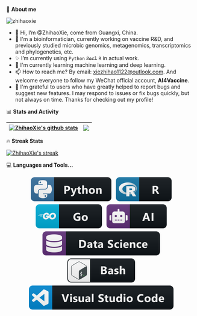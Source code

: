 🧐 **About me**
<p align="left"> <img src="https://komarev.com/ghpvc/?username=zhihaoxie&label=Profile%20views&color=0e75b6&style=flat" alt="zhihaoxie" /> </p>

- 👋 Hi, I’m @ZhihaoXie, come from Guangxi, China.
- 👀 I'm a bioinformatician, currently working on vaccine R&D, and previously studied microbic genomics, metagenomics, transcriptomics and phylogenetics, etc.
- ✨ I’m currently using `Python` <del>`Perl`</del> `R` in actual work.
- 🌱 I'm currently learning machine learning and deep learning.
- 📫 How to reach me? By email: xiezhihao1122@outlook.com. And welcome everyone to follow my WeChat official account, **AI4Vaccine**.
- 💞️ I'm grateful to users who have greatly helped to report bugs and suggest new features. I may respond to issues or fix bugs quickly, but not always on time. Thanks for checking out my profile!

📊 **Stats and Activity**

| <a href="https://github.com/ZhihaoXie/github-readme-stats"><img align="center" src="https://github-readme-stats.vercel.app/api?username=zhihaoxie&show_icons=true&include_all_commits=true&theme=buefy&hide_border=true" alt="ZhihaoXie's github stats" /></a> | <a href="https://github.com/ZhihaoXie/github-readme-stats"><img align="center" src="https://github-readme-stats.vercel.app/api/top-langs/?username=zhihaoxie&layout=compact&theme=buefy&hide_border=true" /></a> |
| ------------- | ------------- |

🔥 **Streak Stats**

<!-- GitHub Readme Streak Stats - https://github.com/ZhihaoXie/github-readme-streak-stats -->
  <p>
    <a href="https://github.com/ZhihaoXie/github-readme-streak-stats">
      <!-- Use https://streak-stats.demolab.com or self-host with your own Vercel app - visit https://git.io/streak-stats for instructions -->
      <img title="🔥 Get streak stats for your profile at git.io/streak-stats" alt="ZhihaoXie's streak" src="https://github-readme-streak-stats-eight.vercel.app/?user=zhihaoxie&theme=monokai-metallian&hide_border=true&short_numbers=true"/>
    </a>
  </p>

💻 **Languages and Tools...**
<p align="center">
  <!-- For more icons please follow  https://github.com/MikeCodesDotNET/ColoredBadges -->
  <img src="https://raw.githubusercontent.com/8bithemant/8bithemant/master/svg/dev/languages/python.svg" alt="python" style="vertical-align:top; margin:4px">
  <img src="https://github.com/MikeCodesDotNET/ColoredBadges/blob/master/svg/dev/languages/r.svg" alt="R" style="vertical-align:top; margin:4px">
  <img src="https://github.com/MikeCodesDotNET/ColoredBadges/blob/master/svg/dev/languages/go.svg" alt="Go" style="vertical-align:top; margin:4px">
  <img src="https://github.com/MikeCodesDotNET/ColoredBadges/blob/master/svg/dev/misc/ai.svg" alt="chrome" style="vertical-align:top; margin:4px">
  <img src="https://raw.githubusercontent.com/8bithemant/8bithemant/master/svg/dev/misc/datascience.svg" alt="datascience" style="vertical-align:top; margin:4px">
  <img src="https://raw.githubusercontent.com/8bithemant/8bithemant/master/svg/dev/tools/bash.svg" alt="bash" style="vertical-align:top; margin:4px">
  <img src="https://raw.githubusercontent.com/8bithemant/8bithemant/master/svg/dev/tools/visualstudio_code.svg" alt="vscode" style="vertical-align:top; margin:4px">
</p>

